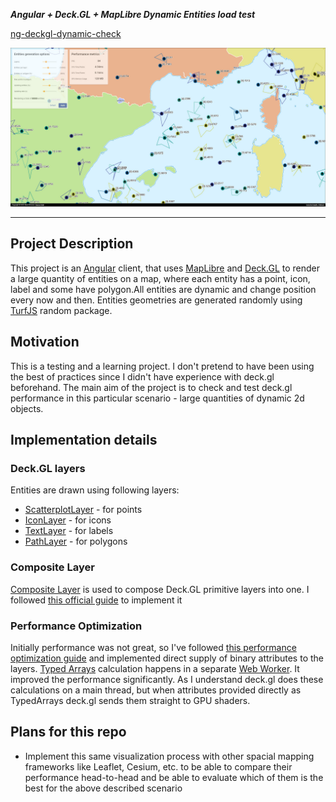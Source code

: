 ***Angular + Deck.GL + MapLibre Dynamic Entities load test***

[ng-deckgl-dynamic-check](https://slavasimonov.github.io/ng-deckgl-dynamic-check/)

[![screenshot](/.github/assets/ng-deck-screen.png)](https://slavasimonov.github.io/ng-deckgl-dynamic-check/)

- - -

## Project Description

This project is an [Angular](https://angular.io/) client, that uses [MapLibre](https://maplibre.org/) and [Deck.GL](https://deck.gl/) to render a large quantity of entities on a map, where each entity has a point, icon, label and some have polygon.All entities are dynamic and change position every now and then. Entities geometries are generated randomly using [TurfJS](https://turfjs.org/) random package.

## Motivation

This is a testing and a learning project. I don't pretend to have been using the best of practices since I didn't have experience with deck.gl beforehand. The main aim of the project is to check and test deck.gl performance in this particular scenario - large quantities of dynamic 2d objects. 

## Implementation details

### Deck.GL layers

Entities are drawn using following layers:
* [ScatterplotLayer](https://deck.gl/docs/api-reference/layers/scatterplot-layer) - for points
* [IconLayer](https://deck.gl/docs/api-reference/layers/icon-layer) - for icons
* [TextLayer](https://deck.gl/docs/api-reference/layers/text-layer) - for labels
* [PathLayer](https://deck.gl/docs/api-reference/layers/path-layer) - for polygons

### Composite Layer

[Composite Layer](https://deck.gl/docs/api-reference/core/composite-layer) is used to compose Deck.GL primitive layers into one. I followed [this official guide](https://deck.gl/docs/developer-guide/custom-layers/composite-layers) to implement it

### Performance Optimization

Initially performance was not great, so I've followed [this performance optimization guide](https://deck.gl/docs/developer-guide/performance) and implemented direct supply of binary attributes to the layers. [Typed Arrays](https://developer.mozilla.org/en-US/docs/Web/JavaScript/Reference/Global_Objects/TypedArray) calculation happens in a separate [Web Worker](https://developer.mozilla.org/en-US/docs/Web/API/Web_Workers_API/Using_web_workers). It improved the performance significantly. As I understand deck.gl does these calculations on a main thread, but when attributes provided directly as TypedArrays deck.gl sends them straight to GPU shaders.

## Plans for this repo

* Implement this same visualization process with other spacial mapping frameworks like Leaflet, Cesium, etc. to be able to compare their performance head-to-head and be able to evaluate which of them is the best for the above described scenario